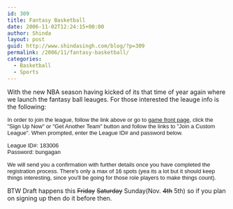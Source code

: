 ```yaml
---
id: 309
title: Fantasy Basketball
date: 2006-11-02T12:24:15+00:00
author: Shinda
layout: post
guid: http://www.shindasingh.com/blog/?p=309
permalink: /2006/11/fantasy-basketball/
categories:
  - Basketball
  - Sports
---
```

With the new NBA season having kicked of its that time of year again where we launch the fantasy ball leauges. For those interested the leauge info is the following:

<font size="-1" face="arial">In order to join the league, follow the link above or go to <a target="_blank" onclick="return top.js.OpenExtLink(window,event,this)" href="http://basketball.fantasysports.yahoo.com/nba">game front page</a>, click the "Sign Up Now" or "Get Another Team" button and follow the links to "Join a Custom League". When prompted, enter the League ID# and password below.</font>

<font size="-1" face="arial">League ID#: 183006<br /> Password: bungagan</font>

<font size="-1" face="arial">We will send you a confirmation with further details once you have completed the registration process. There's only a max of 16 spots (yea its a lot but it should keep things interesting, since you'll be going for those role players to make things count).</font>

BTW Draft happens this <strike>Friday</strike> <strike>Saturday</strike> Sunday(Nov. <strike>4th</strike> 5th) so if you plan on signing up then do it before then.